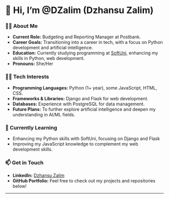 # 👋 Hi, I’m @DZalim (Dzhansu Zalim)

### 👩‍💼 About Me
- **Current Role:** Budgeting and Reporting Manager at Postbank.
- **Career Goals:** Transitioning into a career in tech, with a focus on Python development and artificial intelligence.
- **Education:** Currently studying programming at [SoftUni](https://softuni.bg), enhancing my skills in Python, web development.
- **Pronouns:** She/Her

### 👩‍💻 Tech Interests
- **Programming Languages:** Python (1+ year), some JavaScript, HTML, CSS.
- **Frameworks & Libraries:** Django and Flask for web development.
- **Databases:** Experience with PostgreSQL for data management.
- **Future Plans:** To further explore artificial intelligence and deepen my understanding in AI/ML fields.

### 🌱 Currently Learning
- Enhancing my Python skills with SoftUni, focusing on Django and Flask
- Improving my JavaScript knowledge to complement my web development skills.

### 📫 Get in Touch
- **LinkedIn:** [Dzhansu Zalim](https://www.linkedin.com/in/dzhansu-zalim-b384aa175)
- **GitHub Portfolio:** Feel free to check out my projects and repositories below!
  
---


<!---

- 👋 Hi, I’m @DZalim
- 👀 I’m interested in ...
- 🌱 I’m currently learning ...
- 💞️ I’m looking to collaborate on ...
- 📫 How to reach me ...
- 😄 Pronouns: ...
- ⚡ Fun fact: ...

### 💞️ Collaboration & Projects
- **I’m open to:** Collaborating on Python-based projects, particularly those in data analysis, machine learning, and web development.
- **Project Goals:** Developing applications that combine data science with web functionality.

### ⚡ Fun Fact
- I’m passionate about AI, and I love discovering new advancements in machine learning. Outside of work and coding, I’m usually reading about the latest tech trends.

DZalim/DZalim is a ✨ special ✨ repository because its `README.md` (this file) appears on your GitHub profile.
You can click the Preview link to take a look at your changes.
--->
